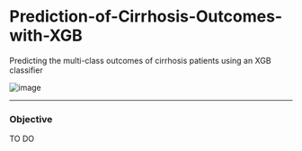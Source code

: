 # Prediction-of-Cirrhosis-Outcomes-with-XGB
Predicting the multi-class outcomes of cirrhosis patients using an XGB classifier

![image](https://github.com/user-attachments/assets/0f525470-ef9b-4a20-b10e-a716ae6fe90e)

---

### Objective
TO DO

